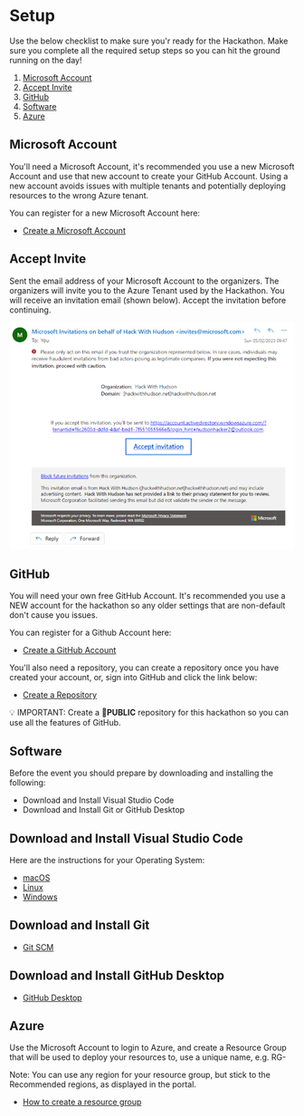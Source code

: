 # Setup

Use the below checklist to make sure you'r ready for the Hackathon. Make sure you complete all the required setup steps so you can hit the ground running on the day!

1. [Microsoft Account](https://github.com/waynehoggett/AzureHackathons/blob/main/2%20-%20DevOps%20with%20GitHub/Setup/readme.md#microsoft-account)
2. [Accept Invite]()
3. [GitHub](https://github.com/waynehoggett/AzureHackathons/blob/main/2%20-%20DevOps%20with%20GitHub/Setup/readme.md#github)
4. [Software](https://github.com/waynehoggett/AzureHackathons/blob/main/2%20-%20DevOps%20with%20GitHub/Setup/readme.md#software)
5. [Azure](https://github.com/waynehoggett/AzureHackathons/blob/main/2%20-%20DevOps%20with%20GitHub/Setup/readme.md#software)

## Microsoft Account

You'll need a Microsoft Account, it's recommended you use a new Microsoft Account and use that new account to create your GitHub Account. Using a new account avoids issues with multiple tenants and potentially deploying resources to the wrong Azure tenant.

You can register for a new Microsoft Account here:
* [Create a Microsoft Account](https://signup.live.com/)

## Accept  Invite

Sent the email address of your Microsoft Account to the organizers. The organizers will invite you to the Azure Tenant used by the Hackathon. You will receive an invitation email (shown below). Accept the invitation before continuing.

<img src="../Setup/invite.png" alt="Microsoft Account Invitation Email" height="400px" />

## GitHub

You will need your own free GitHub Account. It's recommended you use a NEW account for the hackathon so any older settings that are non-default don't cause you issues.

You can register for a Github Account here:
* [Create a GitHub Account](https://github.com/signup)

You'll also need a repository, you can create a repository once you have created your account, or, sign into GitHub and click the link below:

* [Create a Repository](https://github.com/new)

💡 IMPORTANT: Create a **🔖PUBLIC** repository for this hackathon so you can use all the features of GitHub.

## Software

Before the event you should prepare by downloading and installing the following:
 * Download and Install Visual Studio Code
 * Download and Install Git or GitHub Desktop

## Download and Install Visual Studio Code
Here are the instructions for your Operating System:
 * [macOS](https://code.visualstudio.com/docs/setup/mac)
 * [Linux](https://code.visualstudio.com/docs/setup/linux)
 * [Windows](https://code.visualstudio.com/docs/setup/windows)

## Download and Install Git
* [Git SCM](https://git-scm.com/download)

## Download and Install GitHub Desktop
* [GitHub Desktop](https://desktop.github.com/)

## Azure

Use the Microsoft Account to login to Azure, and create a Resource Group that will be used to deploy your resources to, use a unique name, e.g. RG-<YourName>

Note: You can use any region for your resource group, but stick to the Recommended regions, as displayed in the portal.
  
* [How to create a resource group](https://learn.microsoft.com/en-us/azure/azure-resource-manager/management/manage-resource-groups-portal#create-resource-groups)
